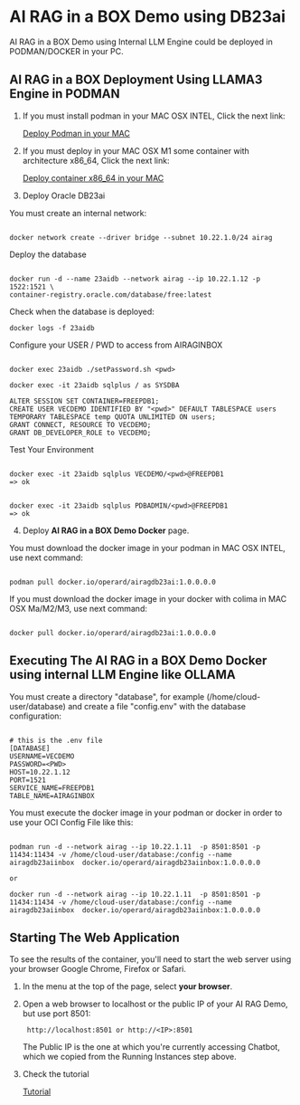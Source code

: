 # AI RAG in a BOX Demo using DB23ai

AI RAG in a BOX Demo using Internal LLM Engine could be deployed in PODMAN/DOCKER in your PC.


## AI RAG in a BOX Deployment Using LLAMA3 Engine in PODMAN

1. If you must install podman in your MAC OSX INTEL, Click the next link:

    [Deploy Podman in your MAC](./install_podman_macosx.md)

2. If you must deploy in your MAC OSX M1 some container with architecture x86_64, Click the next link:

    [Deploy container x86_64 in your MAC](./install_colima_docker_macosx.md)


3. Deploy Oracle DB23ai 


You must create an internal network:

```Code

docker network create --driver bridge --subnet 10.22.1.0/24 airag

```

Deploy the database

```Code

docker run -d --name 23aidb --network airag --ip 10.22.1.12 -p 1522:1521 \
container-registry.oracle.com/database/free:latest
```
 
Check when the database is deployed:

```Code
docker logs -f 23aidb
```


Configure your USER / PWD to access from AIRAGINBOX 

```Code

docker exec 23aidb ./setPassword.sh <pwd>

docker exec -it 23aidb sqlplus / as SYSDBA

ALTER SESSION SET CONTAINER=FREEPDB1;
CREATE USER VECDEMO IDENTIFIED BY "<pwd>" DEFAULT TABLESPACE users TEMPORARY TABLESPACE temp QUOTA UNLIMITED ON users;
GRANT CONNECT, RESOURCE TO VECDEMO;
GRANT DB_DEVELOPER_ROLE to VECDEMO;

```

Test Your Environment

```Code

docker exec -it 23aidb sqlplus VECDEMO/<pwd>@FREEPDB1
=> ok


docker exec -it 23aidb sqlplus PDBADMIN/<pwd>@FREEPDB1
=> ok
```





4. Deploy **AI RAG in a BOX Demo Docker** page. 
    
You must download the docker image in your podman in MAC OSX INTEL, use next command:

```Code

podman pull docker.io/operard/airagdb23ai:1.0.0.0.0

```

If you must download the docker image in your docker with colima in MAC OSX Ma/M2/M3, use next command:

```Code

docker pull docker.io/operard/airagdb23ai:1.0.0.0.0

```


## Executing The **AI RAG in a BOX Demo Docker** using internal LLM Engine like OLLAMA

You must create a directory "database", for example (/home/cloud-user/database) and create a file "config.env" with the database configuration:

```Code

# this is the .env file 
[DATABASE]
USERNAME=VECDEMO
PASSWORD=<PWD>
HOST=10.22.1.12
PORT=1521
SERVICE_NAME=FREEPDB1
TABLE_NAME=AIRAGINBOX

```


You must execute the docker image in your podman or docker in order to use your OCI Config File like this:

```Code

podman run -d --network airag --ip 10.22.1.11  -p 8501:8501 -p 11434:11434 -v /home/cloud-user/database:/config --name airagdb23aiinbox  docker.io/operard/airagdb23aiinbox:1.0.0.0.0

or 

docker run -d --network airag --ip 10.22.1.11  -p 8501:8501 -p 11434:11434 -v /home/cloud-user/database:/config --name airagdb23aiinbox  docker.io/operard/airagdb23aiinbox:1.0.0.0.0

```


## Starting The Web Application

To see the results of the container, you'll need to start the web server using your browser Google Chrome, Firefox or Safari.

1. In the menu at the top of the page, select **your browser**.
2. Open a web browser to localhost or the public IP of your AI RAG Demo, but use port 8501:

        http://localhost:8501 or http://<IP>:8501

    The Public IP is the one at which you're currently accessing Chatbot, which we copied from the Running Instances step above.

3. Check the tutorial

    [Tutorial](./tutorial_llama3.md)

